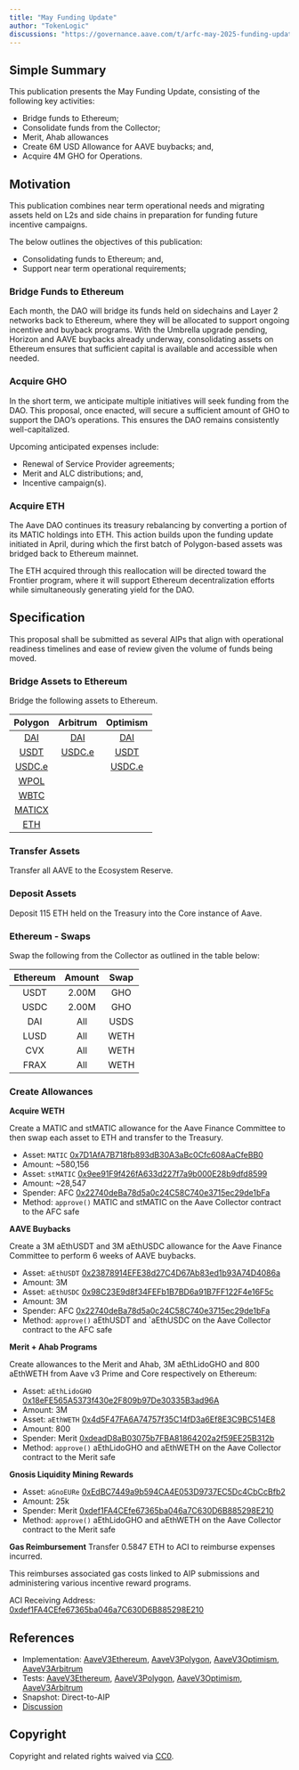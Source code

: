 ```yaml
---
title: "May Funding Update"
author: "TokenLogic"
discussions: "https://governance.aave.com/t/arfc-may-2025-funding-update/21906"
---
```


## Simple Summary

This publication presents the May Funding Update, consisting of the following key activities:

- Bridge funds to Ethereum;
- Consolidate funds from the Collector;
- Merit, Ahab allowances
- Create 6M USD Allowance for AAVE buybacks; and,
- Acquire 4M GHO for Operations.

## Motivation

This publication combines near term operational needs and migrating assets held on L2s and side chains in preparation for funding future incentive campaigns.

The below outlines the objectives of this publication:

- Consolidating funds to Ethereum; and,
- Support near term operational requirements;

### Bridge Funds to Ethereum

Each month, the DAO will bridge its funds held on sidechains and Layer 2 networks back to Ethereum, where they will be allocated to support ongoing incentive and buyback programs. With the Umbrella upgrade pending, Horizon and AAVE buybacks already underway, consolidating assets on Ethereum ensures that sufficient capital is available and accessible when needed.

### Acquire GHO

In the short term, we anticipate multiple initiatives will seek funding from the DAO. This proposal, once enacted, will secure a sufficient amount of GHO to support the DAO’s operations. This ensures the DAO remains consistently well-capitalized.

Upcoming anticipated expenses include:

- Renewal of Service Provider agreements;
- Merit and ALC distributions; and,
- Incentive campaign(s).

### Acquire ETH

The Aave DAO continues its treasury rebalancing by converting a portion of its MATIC holdings into ETH. This action builds upon the funding update initiated in April, during which the first batch of Polygon-based assets was bridged back to Ethereum mainnet.

The ETH acquired through this reallocation will be directed toward the Frontier program, where it will support Ethereum decentralization efforts while simultaneously generating yield for the DAO.

## Specification

This proposal shall be submitted as several AIPs that align with operational readiness timelines and ease of review given the volume of funds being moved.

### Bridge Assets to Ethereum

Bridge the following assets to Ethereum.

|                                       Polygon                                       |                                    Arbitrum                                    |                                          Optimism                                          |
| :---------------------------------------------------------------------------------: | :----------------------------------------------------------------------------: | :----------------------------------------------------------------------------------------: |
|   [DAI](https://polygonscan.com/token/0x8f3cf7ad23cd3cadbd9735aff958023239c6a063)   |  [DAI](https://arbiscan.io/token/0xda10009cbd5d07dd0cecc66161fc93d7c9000da1)   |  [DAI](https://optimistic.etherscan.io/token/0xda10009cbd5d07dd0cecc66161fc93d7c9000da1)   |
|  [USDT](https://polygonscan.com/token/0xc2132d05d31c914a87c6611c10748aeb04b58e8f)   | [USDC.e](https://arbiscan.io/token/0xff970a61a04b1ca14834a43f5de4533ebddb5cc8) |  [USDT](https://optimistic.etherscan.io/token/0x94b008aa00579c1307b0ef2c499ad98a8ce58e58)  |
| [ USDC.e](https://polygonscan.com/token/0x2791bca1f2de4661ed88a30c99a7a9449aa84174) |                                                                                | [USDC.e](https://optimistic.etherscan.io/token/0x7f5c764cbc14f9669b88837ca1490cca17c31607) |
|  [WPOL](https://polygonscan.com/token/0x0d500b1d8e8ef31e21c99d1db9a6444d3adf1270)   |                                                                                |
|  [WBTC](https://polygonscan.com/token/0x1bfd67037b42cf73acf2047067bd4f2c47d9bfd6)   |                                                                                |
| [MATICX](https://polygonscan.com/token/0xfa68fb4628dff1028cfec22b4162fccd0d45efb6)  |                                                                                |
|   [ETH](https://polygonscan.com/token/0xe50fa9b3c56ffb159cb0fca61f5c9d750e8128c8)   |

### Transfer Assets

Transfer all AAVE to the Ecosystem Reserve.

### Deposit Assets

Deposit 115 ETH held on the Treasury into the Core instance of Aave.

### Ethereum - Swaps

Swap the following from the Collector as outlined in the table below:

| Ethereum | Amount | Swap |
| :------: | :----: | :--: |
|   USDT   | 2.00M  | GHO  |
|   USDC   | 2.00M  | GHO  |
|   DAI    |  All   | USDS |
|   LUSD   |  All   | WETH |
|   CVX    |  All   | WETH |
|   FRAX   |  All   | WETH |

### Create Allowances

**Acquire WETH**

Create a MATIC and stMATIC allowance for the Aave Finance Committee to then swap each asset to ETH and transfer to the Treasury.

- Asset: `MATIC` [0x7D1AfA7B718fb893dB30A3aBc0Cfc608AaCfeBB0](https://etherscan.io/address/0x7d1afa7b718fb893db30a3abc0cfc608aacfebb0)
- Amount: ~580,156
- Asset: `stMATIC` [0x9ee91F9f426fA633d227f7a9b000E28b9dfd8599](https://etherscan.io/address/0x9ee91f9f426fa633d227f7a9b000e28b9dfd8599)
- Amount: ~28,547
- Spender: AFC [0x22740deBa78d5a0c24C58C740e3715ec29de1bFa](https://app.safe.global/home?safe=eth:0x22740deBa78d5a0c24C58C740e3715ec29de1bFa)
- Method: `approve()` MATIC and stMATIC on the Aave Collector contract to the AFC safe

**AAVE Buybacks**

Create a 3M aEthUSDT and 3M aEthUSDC allowance for the Aave Finance Committee to perform 6 weeks of AAVE buybacks.

- Asset: `aEthUSDT` [0x23878914EFE38d27C4D67Ab83ed1b93A74D4086a](https://etherscan.io/address/0x23878914EFE38d27C4D67Ab83ed1b93A74D4086a)
- Amount: 3M
- Asset: `aEthUSDC` [0x98C23E9d8f34FEFb1B7BD6a91B7FF122F4e16F5c](https://etherscan.io/address/0x98C23E9d8f34FEFb1B7BD6a91B7FF122F4e16F5c)
- Amount: 3M
- Spender: AFC [0x22740deBa78d5a0c24C58C740e3715ec29de1bFa](https://app.safe.global/home?safe=eth:0x22740deBa78d5a0c24C58C740e3715ec29de1bFa)
- Method: `approve()` aEthUSDT and `aEthUSDC on the Aave Collector contract to the AFC safe

**Merit + Ahab Programs**

Create allowances to the Merit and Ahab, 3M aEthLidoGHO and 800 aEthWETH from Aave v3 Prime and Core respectively on Ethereum:

- Asset: `aEthLidoGHO` [0x18eFE565A5373f430e2F809b97De30335B3ad96A](https://etherscan.io/address/0x18eFE565A5373f430e2F809b97De30335B3ad96A)
- Amount: 3M
- Asset: `aEthWETH` [0x4d5F47FA6A74757f35C14fD3a6Ef8E3C9BC514E8](https://etherscan.io/address/0x4d5F47FA6A74757f35C14fD3a6Ef8E3C9BC514E8)
- Amount: 800
- Spender: Merit [0xdeadD8aB03075b7FBA81864202a2f59EE25B312b](https://app.safe.global/transactions/history?safe=eth:0xdeadD8aB03075b7FBA81864202a2f59EE25B312b)
- Method: `approve()` aEthLidoGHO and aEthWETH on the Aave Collector contract to the Merit safe

**Gnosis Liquidity Mining Rewards**

- Asset: `aGnoEURe` [0xEdBC7449a9b594CA4E053D9737EC5Dc4CbCcBfb2](https://gnosisscan.io/address/0xedbc7449a9b594ca4e053d9737ec5dc4cbccbfb2)
- Amount: 25k
- Spender: Merit [0xdef1FA4CEfe67365ba046a7C630D6B885298E210](https://app.safe.global/home?safe=gno:0xdef1FA4CEfe67365ba046a7C630D6B885298E210)
- Method: `approve()` aEthLidoGHO and aEthWETH on the Aave Collector contract to the Merit safe

**Gas Reimbursement**
Transfer 0.5847 ETH to ACI to reimburse expenses incurred.

This reimburses associated gas costs linked to AIP submissions and administering various incentive reward programs.

ACI Receiving Address: [0xdef1FA4CEfe67365ba046a7C630D6B885298E210](https://app.safe.global/home?safe=eth:0xdef1FA4CEfe67365ba046a7C630D6B885298E210)

## References

- Implementation: [AaveV3Ethereum](https://github.com/bgd-labs/aave-proposals-v3/blob/main/src/20250426_Multi_MayFundingUpdate/AaveV3Ethereum_MayFundingUpdate_20250426.sol), [AaveV3Polygon](https://github.com/bgd-labs/aave-proposals-v3/blob/main/src/20250426_Multi_MayFundingUpdate/AaveV3Polygon_MayFundingUpdate_20250426.sol), [AaveV3Optimism](https://github.com/bgd-labs/aave-proposals-v3/blob/main/src/20250426_Multi_MayFundingUpdate/AaveV3Optimism_MayFundingUpdate_20250426.sol), [AaveV3Arbitrum](https://github.com/bgd-labs/aave-proposals-v3/blob/main/src/20250426_Multi_MayFundingUpdate/AaveV3Arbitrum_MayFundingUpdate_20250426.sol)
- Tests: [AaveV3Ethereum](https://github.com/bgd-labs/aave-proposals-v3/blob/main/src/20250426_Multi_MayFundingUpdate/AaveV3Ethereum_MayFundingUpdate_20250426.t.sol), [AaveV3Polygon](https://github.com/bgd-labs/aave-proposals-v3/blob/main/src/20250426_Multi_MayFundingUpdate/AaveV3Polygon_MayFundingUpdate_20250426.t.sol), [AaveV3Optimism](https://github.com/bgd-labs/aave-proposals-v3/blob/main/src/20250426_Multi_MayFundingUpdate/AaveV3Optimism_MayFundingUpdate_20250426.t.sol), [AaveV3Arbitrum](https://github.com/bgd-labs/aave-proposals-v3/blob/main/src/20250426_Multi_MayFundingUpdate/AaveV3Arbitrum_MayFundingUpdate_20250426.t.sol)
- Snapshot: Direct-to-AIP
- [Discussion](https://governance.aave.com/t/arfc-may-2025-funding-update/21906)

## Copyright

Copyright and related rights waived via [CC0](https://creativecommons.org/publicdomain/zero/1.0/).
